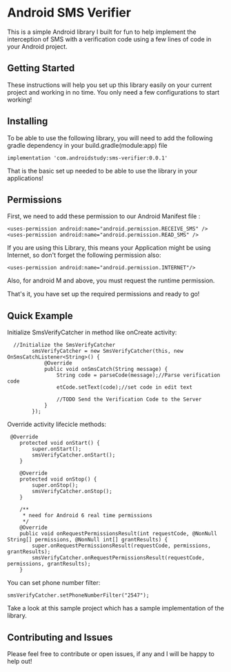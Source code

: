 # Android SMS Verifier

This is a simple Android library I built for fun to help implement the interception of SMS with a verification code using a few lines of code in your Android project.

## Getting Started

These instructions will help you set up this library easily on your current project and working in no time. You only need a few configurations to start working!

## Installing

To be able to use the following library, you will need to add the following gradle dependency in your build.gradle(module:app) file

```
implementation 'com.androidstudy:sms-verifier:0.0.1'
```
That is the basic set up needed to be able to use the library in your applications!

## Permissions

First, we need to add these permission to our Android Manifest file :

```
<uses-permission android:name="android.permission.RECEIVE_SMS" />
<uses-permission android:name="android.permission.READ_SMS" />
```

If you are using this Library, this means your Application might be using Internet, so don't forget the following permission also:

```
<uses-permission android:name="android.permission.INTERNET"/>
```

Also, for android M and above, you must request the runtime permission.

That's it, you have set up the required permissions and ready to go!

## Quick Example

Initialize SmsVerifyCatcher in method like onCreate activity:

```
  //Initialize the SmsVerifyCatcher
        smsVerifyCatcher = new SmsVerifyCatcher(this, new OnSmsCatchListener<String>() {
            @Override
            public void onSmsCatch(String message) {
                String code = parseCode(message);//Parse verification code
                etCode.setText(code);//set code in edit text

                //TODO Send the Verification Code to the Server
            }
        });
```

Override activity lifecicle methods:

```
 @Override
    protected void onStart() {
        super.onStart();
        smsVerifyCatcher.onStart();
    }

    @Override
    protected void onStop() {
        super.onStop();
        smsVerifyCatcher.onStop();
    }

    /**
     * need for Android 6 real time permissions
     */
    @Override
    public void onRequestPermissionsResult(int requestCode, @NonNull String[] permissions, @NonNull int[] grantResults) {
        super.onRequestPermissionsResult(requestCode, permissions, grantResults);
        smsVerifyCatcher.onRequestPermissionsResult(requestCode, permissions, grantResults);
    }
```

You can set phone number filter:

```
smsVerifyCatcher.setPhoneNumberFilter("2547");
```
Take a look at this sample project which has a sample implementation of the library.

## Contributing and Issues

Please feel free to contribute or open issues, if any and I will be happy to help out!
